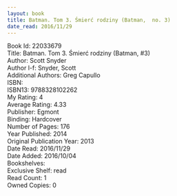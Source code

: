 ```yaml
---
layout: book
title: Batman. Tom 3. Śmierć rodziny (Batman,  no. 3)
date_read: 2016/11/29
---
```


Book Id: 22033679<br />
Title: Batman. Tom 3. Śmierć rodziny (Batman, #3)<br />
Author: Scott Snyder<br />
Author l-f: Snyder, Scott<br />
Additional Authors: Greg Capullo<br />
ISBN: <br />
ISBN13: 9788328102262<br />
My Rating: 4<br />
Average Rating: 4.33<br />
Publisher: Egmont<br />
Binding: Hardcover<br />
Number of Pages: 176<br />
Year Published: 2014<br />
Original Publication Year: 2013<br />
Date Read: 2016/11/29<br />
Date Added: 2016/10/04<br />
Bookshelves: <br />
Exclusive Shelf: read<br />
Read Count: 1<br />
Owned Copies: 0<br />

